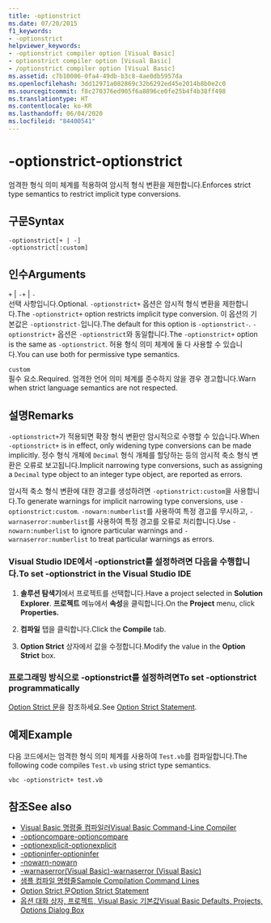 ```yaml
---
title: -optionstrict
ms.date: 07/20/2015
f1_keywords:
- -optionstrict
helpviewer_keywords:
- -optionstrict compiler option [Visual Basic]
- optionstrict compiler option [Visual Basic]
- /optionstrict compiler option [Visual Basic]
ms.assetid: c7b10086-0fa4-49db-b3c8-4ae0db5957da
ms.openlocfilehash: 3dd12971a082869c32b6292ed45e2014b8b0e2c0
ms.sourcegitcommit: f8c270376ed905f6a8896ce0fe25b4f4b38ff498
ms.translationtype: HT
ms.contentlocale: ko-KR
ms.lasthandoff: 06/04/2020
ms.locfileid: "84400541"
---
```

# <a name="-optionstrict"></a><span data-ttu-id="bf2af-102">-optionstrict</span><span class="sxs-lookup"><span data-stu-id="bf2af-102">-optionstrict</span></span>

<span data-ttu-id="bf2af-103">엄격한 형식 의미 체계를 적용하여 암시적 형식 변환을 제한합니다.</span><span class="sxs-lookup"><span data-stu-id="bf2af-103">Enforces strict type semantics to restrict implicit type conversions.</span></span>

## <a name="syntax"></a><span data-ttu-id="bf2af-104">구문</span><span class="sxs-lookup"><span data-stu-id="bf2af-104">Syntax</span></span>

```console
-optionstrict[+ | -]
-optionstrict[:custom]
```

## <a name="arguments"></a><span data-ttu-id="bf2af-105">인수</span><span class="sxs-lookup"><span data-stu-id="bf2af-105">Arguments</span></span>

<span data-ttu-id="bf2af-106">`+` &#124; `-`</span><span class="sxs-lookup"><span data-stu-id="bf2af-106">`+` &#124; `-`</span></span>  
<span data-ttu-id="bf2af-107">선택 사항입니다.</span><span class="sxs-lookup"><span data-stu-id="bf2af-107">Optional.</span></span> <span data-ttu-id="bf2af-108">`-optionstrict+` 옵션은 암시적 형식 변환을 제한합니다.</span><span class="sxs-lookup"><span data-stu-id="bf2af-108">The `-optionstrict+` option restricts implicit type conversion.</span></span> <span data-ttu-id="bf2af-109">이 옵션의 기본값은 `-optionstrict-`입니다.</span><span class="sxs-lookup"><span data-stu-id="bf2af-109">The default for this option is `-optionstrict-`.</span></span> <span data-ttu-id="bf2af-110">`-optionstrict+` 옵션은 `-optionstrict`와 동일합니다.</span><span class="sxs-lookup"><span data-stu-id="bf2af-110">The `-optionstrict+` option is the same as `-optionstrict`.</span></span> <span data-ttu-id="bf2af-111">허용 형식 의미 체계에 둘 다 사용할 수 있습니다.</span><span class="sxs-lookup"><span data-stu-id="bf2af-111">You can use both for permissive type semantics.</span></span>

`custom`  
<span data-ttu-id="bf2af-112">필수 요소.</span><span class="sxs-lookup"><span data-stu-id="bf2af-112">Required.</span></span> <span data-ttu-id="bf2af-113">엄격한 언어 의미 체계를 준수하지 않을 경우 경고합니다.</span><span class="sxs-lookup"><span data-stu-id="bf2af-113">Warn when strict language semantics are not respected.</span></span>

## <a name="remarks"></a><span data-ttu-id="bf2af-114">설명</span><span class="sxs-lookup"><span data-stu-id="bf2af-114">Remarks</span></span>

<span data-ttu-id="bf2af-115">`-optionstrict+`가 적용되면 확장 형식 변환만 암시적으로 수행할 수 있습니다.</span><span class="sxs-lookup"><span data-stu-id="bf2af-115">When `-optionstrict+` is in effect, only widening type conversions can be made implicitly.</span></span> <span data-ttu-id="bf2af-116">정수 형식 개체에 `Decimal` 형식 개체를 할당하는 등의 암시적 축소 형식 변환은 오류로 보고됩니다.</span><span class="sxs-lookup"><span data-stu-id="bf2af-116">Implicit narrowing type conversions, such as assigning a `Decimal` type object to an integer type object, are reported as errors.</span></span>

<span data-ttu-id="bf2af-117">암시적 축소 형식 변환에 대한 경고를 생성하려면 `-optionstrict:custom`을 사용합니다.</span><span class="sxs-lookup"><span data-stu-id="bf2af-117">To generate warnings for implicit narrowing type conversions, use `-optionstrict:custom`.</span></span> <span data-ttu-id="bf2af-118">`-nowarn:numberlist`를 사용하여 특정 경고를 무시하고, `-warnaserror:numberlist`를 사용하여 특정 경고를 오류로 처리합니다.</span><span class="sxs-lookup"><span data-stu-id="bf2af-118">Use `-nowarn:numberlist` to ignore particular warnings and `-warnaserror:numberlist` to treat particular warnings as errors.</span></span>

### <a name="to-set--optionstrict-in-the-visual-studio-ide"></a><span data-ttu-id="bf2af-119">Visual Studio IDE에서 -optionstrict를 설정하려면 다음을 수행합니다.</span><span class="sxs-lookup"><span data-stu-id="bf2af-119">To set -optionstrict in the Visual Studio IDE</span></span>

1. <span data-ttu-id="bf2af-120">**솔루션 탐색기**에서 프로젝트를 선택합니다.</span><span class="sxs-lookup"><span data-stu-id="bf2af-120">Have a project selected in **Solution Explorer**.</span></span> <span data-ttu-id="bf2af-121">**프로젝트** 메뉴에서 **속성**을 클릭합니다.</span><span class="sxs-lookup"><span data-stu-id="bf2af-121">On the **Project** menu, click **Properties.**</span></span>

2. <span data-ttu-id="bf2af-122">**컴파일** 탭을 클릭합니다.</span><span class="sxs-lookup"><span data-stu-id="bf2af-122">Click the **Compile** tab.</span></span>

3. <span data-ttu-id="bf2af-123">**Option Strict** 상자에서 값을 수정합니다.</span><span class="sxs-lookup"><span data-stu-id="bf2af-123">Modify the value in the **Option Strict** box.</span></span>

### <a name="to-set--optionstrict-programmatically"></a><span data-ttu-id="bf2af-124">프로그래밍 방식으로 -optionstrict를 설정하려면</span><span class="sxs-lookup"><span data-stu-id="bf2af-124">To set -optionstrict programmatically</span></span>

<span data-ttu-id="bf2af-125">[Option Strict 문](../../language-reference/statements/option-strict-statement.md)을 참조하세요.</span><span class="sxs-lookup"><span data-stu-id="bf2af-125">See [Option Strict Statement](../../language-reference/statements/option-strict-statement.md).</span></span>

## <a name="example"></a><span data-ttu-id="bf2af-126">예제</span><span class="sxs-lookup"><span data-stu-id="bf2af-126">Example</span></span>

<span data-ttu-id="bf2af-127">다음 코드에서는 엄격한 형식 의미 체계를 사용하여 `Test.vb`를 컴파일합니다.</span><span class="sxs-lookup"><span data-stu-id="bf2af-127">The following code compiles `Test.vb` using strict type semantics.</span></span>

```console
vbc -optionstrict+ test.vb
```

## <a name="see-also"></a><span data-ttu-id="bf2af-128">참조</span><span class="sxs-lookup"><span data-stu-id="bf2af-128">See also</span></span>

- [<span data-ttu-id="bf2af-129">Visual Basic 명령줄 컴파일러</span><span class="sxs-lookup"><span data-stu-id="bf2af-129">Visual Basic Command-Line Compiler</span></span>](index.md)
- [<span data-ttu-id="bf2af-130">-optioncompare</span><span class="sxs-lookup"><span data-stu-id="bf2af-130">-optioncompare</span></span>](optioncompare.md)
- [<span data-ttu-id="bf2af-131">-optionexplicit</span><span class="sxs-lookup"><span data-stu-id="bf2af-131">-optionexplicit</span></span>](optionexplicit.md)
- [<span data-ttu-id="bf2af-132">-optioninfer</span><span class="sxs-lookup"><span data-stu-id="bf2af-132">-optioninfer</span></span>](optioninfer.md)
- [<span data-ttu-id="bf2af-133">-nowarn</span><span class="sxs-lookup"><span data-stu-id="bf2af-133">-nowarn</span></span>](nowarn.md)
- [<span data-ttu-id="bf2af-134">-warnaserror(Visual Basic)</span><span class="sxs-lookup"><span data-stu-id="bf2af-134">-warnaserror (Visual Basic)</span></span>](warnaserror.md)
- [<span data-ttu-id="bf2af-135">샘플 컴파일 명령줄</span><span class="sxs-lookup"><span data-stu-id="bf2af-135">Sample Compilation Command Lines</span></span>](sample-compilation-command-lines.md)
- [<span data-ttu-id="bf2af-136">Option Strict 문</span><span class="sxs-lookup"><span data-stu-id="bf2af-136">Option Strict Statement</span></span>](../../language-reference/statements/option-strict-statement.md)
- [<span data-ttu-id="bf2af-137">옵션 대화 상자, 프로젝트, Visual Basic 기본값</span><span class="sxs-lookup"><span data-stu-id="bf2af-137">Visual Basic Defaults, Projects, Options Dialog Box</span></span>](/visualstudio/ide/reference/visual-basic-defaults-projects-options-dialog-box)
